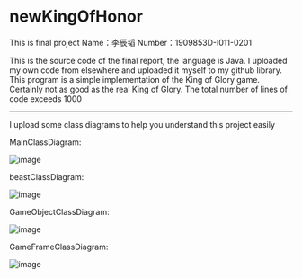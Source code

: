 # newKingOfHonor
This is final project
Name：李辰韬 Number：1909853D-I011-0201

This is the source code of the final report, the language is Java. 
I uploaded my own code from elsewhere and uploaded it myself to my github library. 
This program is a simple implementation of the King of Glory game. 
Certainly not as good as the real King of Glory. The total number of lines of code exceeds 1000


****
I upload some class diagrams to help you understand this project easily

MainClassDiagram:  

![image](D:\honor\newKingOfHonor\MainClassDiagram.png)

beastClassDiagram:  

![image](D:\honor\newKingOfHonor\beastClassDiagram.png)

GameObjectClassDiagram:  

![image](D:\honor\newKingOfHonor\GameObjectClassDiagram.png)

GameFrameClassDiagram:  

![image](D:\honor\newKingOfHonor\GameObjectClassDiagram.png)
